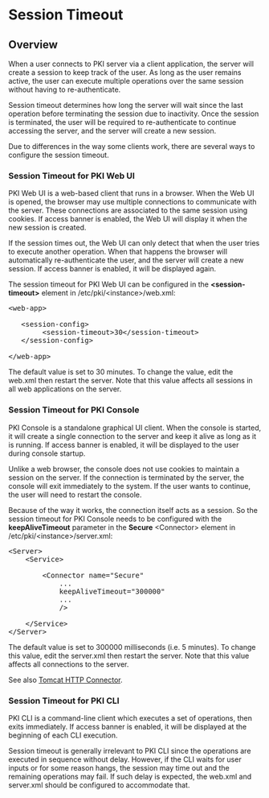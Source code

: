 Session Timeout
===============

## Overview

When a user connects to PKI server via a client application, the server will create a session to keep track of the user.
As long as the user remains active, the user can execute multiple operations over the same session without having to re-authenticate.

Session timeout determines how long the server will wait since the last operation before terminating the session due to inactivity.
Once the session is terminated, the user will be required to re-authenticate to continue accessing the server, and the server will create a new session.

Due to differences in the way some clients work, there are several ways to configure the session timeout.

### Session Timeout for PKI Web UI

PKI Web UI is a web-based client that runs in a browser.
When the Web UI is opened, the browser may use multiple connections to communicate with the server.
These connections are associated to the same session using cookies.
If access banner is enabled, the Web UI will display it when the new session is created.

If the session times out, the Web UI can only detect that when the user tries to execute another operation.
When that happens the browser will automatically re-authenticate the user, and the server will create a new session.
If access banner is enabled, it will be displayed again.

The session timeout for PKI Web UI can be configured in the **&lt;session-timeout&gt;** element in /etc/pki/&lt;instance&gt;/web.xml:

<pre>
&lt;web-app&gt;

   &lt;session-config&gt;
        &lt;session-timeout&gt;30&lt;/session-timeout&gt;
   &lt;/session-config&gt;

&lt;/web-app&gt;
</pre>

The default value is set to 30 minutes.
To change the value, edit the web.xml then restart the server.
Note that this value affects all sessions in all web applications on the server.

### Session Timeout for PKI Console

PKI Console is a standalone graphical UI client.
When the console is started, it will create a single connection to the server and keep it alive as long as it is running.
If access banner is enabled, it will be displayed to the user during console startup.

Unlike a web browser, the console does not use cookies to maintain a session on the server.
If the connection is terminated by the server, the console will exit immediately to the system.
If the user wants to continue, the user will need to restart the console.

Because of the way it works, the connection itself acts as a session.
So the session timeout for PKI Console needs to be configured with the **keepAliveTimeout** parameter
in the **Secure** &lt;Connector&gt; element in /etc/pki/&lt;instance&gt;/server.xml:

<pre>
&lt;Server&gt;
    &lt;Service&gt;

        &lt;Connector name="Secure"
            ...
            keepAliveTimeout="300000"
            ...
            /&gt;

    &lt;/Service&gt;
&lt;/Server&gt;
</pre>

The default value is set to 300000 milliseconds (i.e. 5 minutes).
To change this value, edit the server.xml then restart the server.
Note that this value affects all connections to the server.

See also [Tomcat HTTP Connector](https://tomcat.apache.org/tomcat-8.5-doc/config/http.html).

### Session Timeout for PKI CLI

PKI CLI is a command-line client which executes a set of operations, then exits immediately.
If access banner is enabled, it will be displayed at the beginning of each CLI execution.

Session timeout is generally irrelevant to PKI CLI since the operations are executed in sequence without delay.
However, if the CLI waits for user inputs or for some reason hangs, the session may time out
and the remaining operations may fail.
If such delay is expected, the web.xml and server.xml should be configured to accommodate that.
